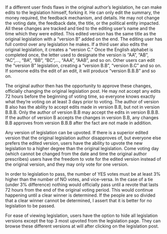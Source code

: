 If a different user finds flaws in the original author’s legislation, he can make edits to the legislation himself, forking it. He can only edit the summary, the money required, the feedback mechanism, and details. He may not change the voting date, the feedback date, the title, or the political entity impacted. All these changes are tracked and tied to the editing user’s name and the time which they were edited. This edited version has the same title as the original legislation with a “version B” added on the end. The editing user has full control over any legislation he makes. If a third user also edits the original legislation, it creates a “version C.” Once the English alphabet is completed once, the letter used to designate the version is “AA”, “AB”, “AC”,…, “BA”, “BB”, “BC”,…, “AAA”, “AAB”, and so on. Other users can edit the “version B” legislation, creating a “version B.B”, “version B.C” and so on. If someone edits the edit of an edit, it will produce “version B.B.B” and so on. 

The original author then has the opportunity to approve these changes, officially changing the original legislation post. He may not accept any edits 72 hours before the beginning of voting time, so everyone knows exactly what they’re voting on at least 3 days prior to voting. The author of version B also has the ability to accept edits made in version B.B, but not in version B.B.B. Only the author of version B.B may accept the edits in version B.B.B. If the author of version B accepts the changes in version B.B, any changes B.B approves from version B.B.B after the fact are not made in addition.

Any version of legislation can be upvoted. If there is a superior edited version that the original legislation author disapproves of, but everyone else prefers the edited version, users have the ability to upvote the new legislation to a higher degree than the original legislation. Come voting day (which cannot be changed from the date and time the original author prescribes) users have the freedom to vote for the edited version instead of the original version, and they may only vote for one version.

In order to legislation to pass, the number of YES votes must be at least 3% higher than the number of NO votes, and vice-versa. In the case of a tie (under 3% difference) nothing would officially pass until a revote that lasts 72 hours from the end of the original voting period. This would continue happening until a clear winner is determined. If the people are so divided that a clear winner cannot be determined, I assert that it is better for no legislation to be passed.

For ease of viewing legislation, users have the option to hide all legislation versions except the top 3 most upvoted from the legislation page. They can browse these different versions at will after clicking on the legislation post.
